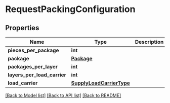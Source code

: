 # RequestPackingConfiguration

## Properties
Name | Type | Description | Notes
------------ | ------------- | ------------- | -------------
**pieces_per_package** | **int** |  | 
**package** | [**Package**](Package.md) |  | 
**packages_per_layer** | **int** |  | 
**layers_per_load_carrier** | **int** |  | 
**load_carrier** | [**SupplyLoadCarrierType**](SupplyLoadCarrierType.md) |  | 

[[Back to Model list]](../README.md#documentation-for-models) [[Back to API list]](../README.md#documentation-for-api-endpoints) [[Back to README]](../README.md)

